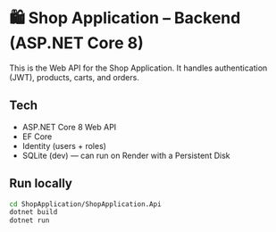# 🛍️ Shop Application – Backend (ASP.NET Core 8)

This is the Web API for the Shop Application. It handles authentication (JWT), products, carts, and orders.

## Tech
- ASP.NET Core 8 Web API
- EF Core
- Identity (users + roles)
- SQLite (dev) — can run on Render with a Persistent Disk

## Run locally
```bash
cd ShopApplication/ShopApplication.Api
dotnet build
dotnet run
